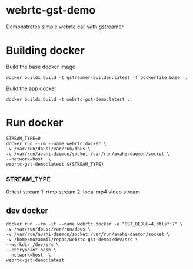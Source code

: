 # webrtc-gst-demo
Demonstrates simple webrtc call with gstreamer



# Building docker 
Build the base docker image 
```
docker buildx build -t gstreamer-builder:latest -f Dockerfile.base  .
```

Build the app docker 
```
docker buildx build -t webrtc-gst-demo:latest .
```

# Run docker 
```
STREAM_TYPE=0
docker run --rm --name webrtc.docker \
-v /var/run/dbus:/var/run/dbus \
-v /var/run/avahi-daemon/socket:/var/run/avahi-daemon/socket \
--network=host  \
webrtc-gst-demo:latest ${STREAM_TYPE}
```
### STREAM_TYPE
0: test stream
1: rtmp stream
2: local mp4 video stream 



## dev docker 

```
docker run --rm -it --name webrtc.docker -e "GST_DEBUG=4,dtls*:7" \
-v /var/run/dbus:/var/run/dbus \
-v /var/run/avahi-daemon/socket:/var/run/avahi-daemon/socket \
-v /home/muzammil/repos/webrtc-gst-demo:/dev/src \
--workdir /dev/src \
--entrypoint bash \
--network=host  \
webrtc-gst-demo:latest 

```